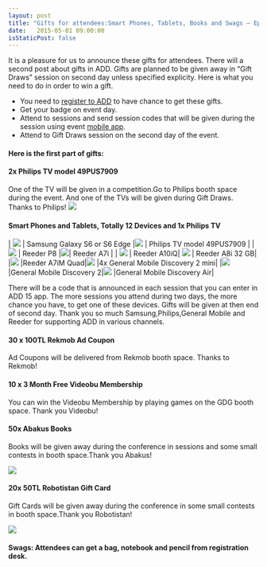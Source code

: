 ```yaml
---
layout: post
title: "Gifts for attendees:Smart Phones, Tablets, Books and Swags – Episode 1-"
date:   2015-05-01 09:00:00
isStaticPost: false
---
```


It is a pleasure for us to announce these gifts for attendees. There will a second post about gifts in ADD. Gifts are planned to be given away in  “Gift Draws” session on second day unless specified explicity. Here is what you need to do in order to win a gift.

* You need to [register to ADD](http://www.eventbrite.com/e/android-developer-days-2015-registration-14846274607) to have chance to get these gifts.
* Get your badge on event day.
* Attend to sessions and send session codes that will be given during the session using event [mobile app](https://play.google.com/store/apps/details?id=co.fourapps.add).
* Attend to Gift Draws session on the second day of the event.

#### Here is the first part of gifts:

#### 2x Philips TV model 49PUS7909

One of the TV will be given in a competition.Go to Philips booth space during the event. And one of the TVs will be given during Gift Draws. Thanks to Philips!
<img class="img-responsive" src="{{ site.baseurl_root }}/img/posts/philips.jpeg" style="max-width: 600px"/>

#### Smart Phones and Tablets, Totally 12 Devices and 1x Philips TV

| <img class="img-responsive" src="{{ site.baseurl_root }}/img/posts/samsungs6.png" style="max-width: 200px"/> |     Samsung Galaxy S6 or S6 Edge |<img class="img-responsive" src="{{ site.baseurl_root }}/img/posts/philips.jpeg" style="max-width: 200px"/> |    Philips TV model 49PUS7909 |
| <img class="img-responsive" src="{{ site.baseurl_root }}/img/posts/p8.jpg" style="max-width: 200px"/> | Reeder P8 |<img class="img-responsive" src="{{ site.baseurl_root }}/img/posts/a7i.jpg" style="max-width: 200px"/>| Reeder A7i |
| <img class="img-responsive" src="{{ site.baseurl_root }}/img/posts/a10iq.jpg" style="max-width: 200px"/> | Reeder A10iQ| <img class="img-responsive" src="{{ site.baseurl_root }}/img/posts/a8i32gb.jpg" style="max-width: 200px"/> | Reeder A8i 32 GB|
|<img class="img-responsive" src="{{ site.baseurl_root }}/img/posts/a7im_quadcore_4.jpg" style="max-width: 200px"/> |Reeder A7iM Quad|<img class="img-responsive" src="{{ site.baseurl_root }}/img/posts/discovery2mini.jpg" style="max-width: 200px"/> |4x General Mobile Discovery 2 mini|
|<img class="img-responsive" src="{{ site.baseurl_root }}/img/posts/discovery2.png" style="max-width: 200px"/> |General Mobile Discovery 2|<img class="img-responsive" src="{{ site.baseurl_root }}/img/posts/discoveryair.jpg" style="max-width: 200px"/> |General Mobile Discovery Air|

There will be a code that is announced in each session that you can enter in ADD 15 app. The more sessions you attend during two days, the more chance you have, to get one of these devices.  Gifts will be given at then end of second day. Thank you so much Samsung,Philips,General Mobile and Reeder for supporting ADD in various channels.

#### 30 x 100TL Rekmob Ad Coupon

Ad Coupons will be delivered from Rekmob booth space. Thanks to Rekmob!

#### 10 x 3 Month Free Videobu Membership

You can win the Videobu Membership by playing games on the GDG booth space. Thank you Videobu!

#### 50x Abakus Books

Books will be given away during the conference in sessions and some small contests in booth space.Thank you Abakus!

<img class="img-responsive" src="{{ site.baseurl_root }}/img/posts/abakuskitap.jpg" style="max-width: 200px"/>

#### 20x 50TL Robotistan Gift Card

Gift Cards will be given away during the conference in some small contests in booth space.Thank you Robotistan!

<img class="img-responsive" src="{{ site.baseurl_root }}/img/posts/robotistan.png" style="max-width: 300px"/>

#### Swags: Attendees can get a bag, notebook and pencil from registration desk.
